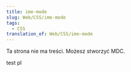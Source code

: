 ```yaml
---
title: ime-mode
slug: Web/CSS/ime-mode
tags:
  - CSS
translation_of: Web/CSS/ime-mode
---
```

Ta strona nie ma treści. Możesz stworzyć MDC.

test pl
